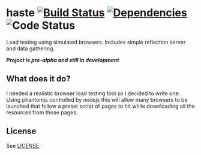 # haste [![Build Status](https://travis-ci.org/jarrodconnolly/haste.svg?branch=master)](https://travis-ci.org/jarrodconnolly/haste) [![Dependencies](https://david-dm.org/jarrodconnolly/haste.png)](https://david-dm.org/jarrodconnolly/haste) ![Code Status](http://img.shields.io/badge/state-pre--alpha-brightgreen.svg)

Load testing using simulated browsers. Includes simple reflection server and data gathering.

**_Project is pre-alpha and still in development_**

## What does it do?
I needed a realistic browser load testing tool so I decided to write one. Using phantomjs controlled by nodejs this will allow many browsers to be launched that follow a preset script of pages to hit while downloading all the resources from those pages.

## License
See [LICENSE](LICENSE).
